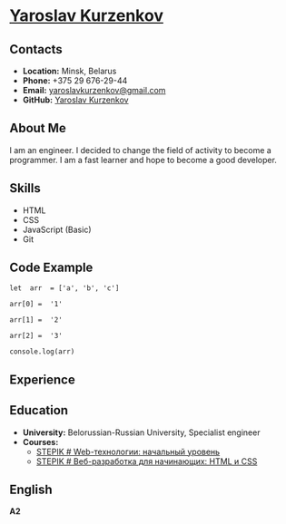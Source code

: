 
# [**Yaroslav Kurzenkov**](https://yarik1025.github.io/rsschool-cv/cv)

## **Contacts**

-   **Location:**  Minsk, Belarus
-   **Phone:**  +375 29 676-29-44
-   **Email:**  yaroslavkurzenkov@gmail.com
-   **GitHub:**  [Yaroslav Kurzenkov](https://github.com/yarik1025)

## **About Me**
  
I am an engineer. I decided to change the field of activity to become a programmer. I am a fast learner and hope to become a good developer.

## **Skills**
-   HTML
-   CSS
-   JavaScript (Basic)
-   Git

## **Code Example**

```
let  arr  = ['a', 'b', 'c']

arr[0] =  '1'

arr[1] =  '2'

arr[2] =  '3'

console.log(arr)

```

## **Experience**

## **Education**

-   **University:**  Belorussian-Russian University,   Specialist engineer
-   **Courses:**
    -   [STEPIK # Web-технологии: начальный уровень](https://stepik.org/course/82108/syllabus)
    -  [STEPIK # Веб-разработка для начинающих: HTML и CSS ](https://stepik.org/course/38218/syllabus)
   

## **English**

**A2** 